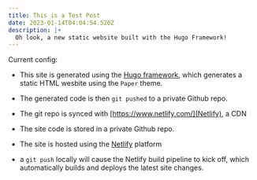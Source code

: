 ```yaml
---
title: This is a Test Post
date: 2023-01-14T04:04:54.526Z
description: |+
  Oh look, a new static website built with the Hugo Framework!
---
```

Current config:

* This site is generated using the [Hugo framework](https://gohugo.io/), which generates a static HTML wesbite using the `Paper` theme.


* The generated code is then `git pushed` to a private Github repo.
* The git repo is synced with [https://www.netlify.com/](Netlify), a CDN 
* The site code is stored in a private Github repo.
* The site is hosted using the [Netlify](https://www.netlify.com/) platform
* a `git push` locally will cause the Netlify build pipeline to kick off, which automatically builds and deploys the latest site changes.